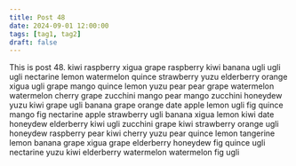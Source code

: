 ```yaml
---
title: Post 48
date: 2024-09-01 12:00:00
tags: [tag1, tag2]
draft: false
---
```

This is post 48.
kiwi
raspberry
xigua
grape
raspberry
kiwi
banana
ugli
ugli
ugli
nectarine
lemon
watermelon
quince
strawberry
yuzu
elderberry
orange
xigua
ugli
grape
mango
quince
lemon
yuzu
pear
pear
grape
watermelon
watermelon
cherry
grape
zucchini
mango
pear
mango
zucchini
honeydew
yuzu
kiwi
grape
ugli
banana
grape
orange
date
apple
lemon
ugli
fig
quince
mango
fig
nectarine
apple
strawberry
ugli
banana
xigua
lemon
kiwi
date
honeydew
elderberry
kiwi
ugli
zucchini
grape
kiwi
strawberry
orange
ugli
honeydew
raspberry
pear
kiwi
cherry
yuzu
pear
quince
lemon
tangerine
lemon
banana
grape
xigua
grape
elderberry
honeydew
fig
quince
ugli
nectarine
yuzu
kiwi
elderberry
watermelon
watermelon
fig
ugli
